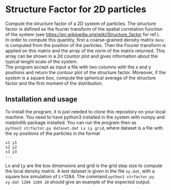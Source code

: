 # Structure Factor for 2D particles 

Compute the structure factor of a 2D system of particles. The structure factor is defined as the fourier transform of the spatial correlation function of the system (see https://en.wikipedia.org/wiki/Structure_factor for ref.).  
In order to compute this quantity, first a coarse-grained density matrix `dens` is computed from the position of the particles. Then the Fourier transform is applied on this matrix and the array of the norm of the matrix returned. This array can be shown in a 2d countor plot and gives information about the typical lenght scale of the system.   
The program accept as input a file with two columns with the x and y positions and return the contour plot of the structure factor. Moreover, if the system is a square box, compute the spherical average of the structure factor and the first moment of the distribution.

## Installation and usage

To install the program, it is just needed to clone this repository on your local machine. You need to have python3 installed in the system with numpy and matplotlib package installed. You can run the program then as   
`python3 strfactor.py dataset.dat Lx Ly grid`, where dataset is a file with the xy positions of the particles in the format   
```
x1 y1  
x2 y2
x3 y3
... 
```
Lx and Ly are the box dimensions and grid is the grid step size to compute the local density matrix. 
A test dataset is given in the file `xy.dat`, with a square box simulation of L=1284. The command `python3 strfactor.py xy.dat 1284 1284 10` should give an example of the expected output.   

